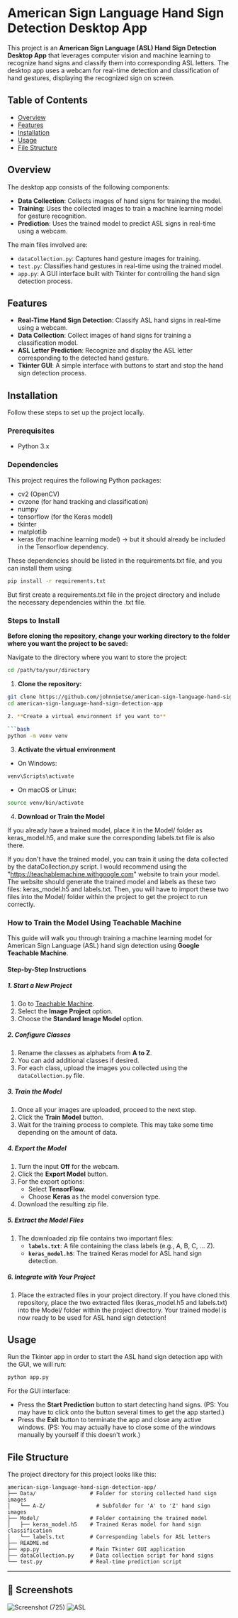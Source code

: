 # American Sign Language Hand Sign Detection Desktop App

This project is an **American Sign Language (ASL) Hand Sign Detection Desktop App** that leverages computer vision and machine learning to recognize hand signs and classify them into corresponding ASL letters. The desktop app uses a webcam for real-time detection and classification of hand gestures, displaying the recognized sign on screen.

## Table of Contents
- [Overview](#overview)
- [Features](#features)
- [Installation](#installation)
- [Usage](#usage)
- [File Structure](#file-structure)

## Overview
The desktop app consists of the following components:
- **Data Collection**: Collects images of hand signs for training the model.
- **Training**: Uses the collected images to train a machine learning model for gesture recognition.
- **Prediction**: Uses the trained model to predict ASL signs in real-time using a webcam.

The main files involved are:
- `dataCollection.py`: Captures hand gesture images for training.
- `test.py`: Classifies hand gestures in real-time using the trained model.
- `app.py`: A GUI interface built with Tkinter for controlling the hand sign detection process.

## Features
- **Real-Time Hand Sign Detection**: Classify ASL hand signs in real-time using a webcam.
- **Data Collection**: Collect images of hand signs for training a classification model.
- **ASL Letter Prediction**: Recognize and display the ASL letter corresponding to the detected hand gesture.
- **Tkinter GUI**: A simple interface with buttons to start and stop the hand sign detection process.

## Installation

Follow these steps to set up the project locally.

### Prerequisites

- Python 3.x

### Dependencies

This project requires the following Python packages:

- cv2 (OpenCV)
- cvzone (for hand tracking and classification)
- numpy
- tensorflow (for the Keras model)
- tkinter
- matplotlib
- keras (for machine learning model) -> but it should already be included in the Tensorflow dependency.

These dependencies should be listed in the requirements.txt file, and you can install them using:

  ```bash
  pip install -r requirements.txt
  ```

But first create a requirements.txt file in the project directory and include the necessary dependencies within the .txt file.


### Steps to Install

**Before cloning the repository, change your working directory to the folder where you want the project to be saved:**

Navigate to the directory where you want to store the project:
```bash
cd /path/to/your/directory
```

1. **Clone the repository:**

```bash
git clone https://github.com/johnnietse/american-sign-language-hand-sign-detection-app.git
cd american-sign-language-hand-sign-detection-app

2. **Create a virtual environment if you want to**
   
```bash
python -m venv venv
```

3. **Activate the virtual environment**

- On Windows:
```bash
venv\Scripts\activate
```

- On macOS or Linux:
```bash
source venv/bin/activate
```
4. **Download or Train the Model**

If you already have a trained model, place it in the Model/ folder as keras_model.h5, and make sure the corresponding labels.txt file is also there.

If you don't have the trained model, you can train it using the data collected by the dataCollection.py script. I would recommend using the "https://teachablemachine.withgoogle.com" website to train your model. The website should generate the trained model and labels as these two files: keras_model.h5 and labels.txt. Then, you will have to import these two files into the Model/ folder within the project to get the project to run correctly.

### How to Train the Model Using Teachable Machine

This guide will walk you through training a machine learning model for American Sign Language (ASL) hand sign detection using **Google Teachable Machine**.

#### Step-by-Step Instructions

##### 1. Start a New Project
1. Go to [Teachable Machine](https://teachablemachine.withgoogle.com/).
2. Select the **Image Project** option.
3. Choose the **Standard Image Model** option.

##### 2. Configure Classes
1. Rename the classes as alphabets from **A to Z**.
2. You can add additional classes if desired.
3. For each class, upload the images you collected using the `dataCollection.py` file.

##### 3. Train the Model
1. Once all your images are uploaded, proceed to the next step.
2. Click the **Train Model** button.
3. Wait for the training process to complete. This may take some time depending on the amount of data.

##### 4. Export the Model
1. Turn the input **Off** for the webcam.
2. Click the **Export Model** button.
3. For the export options:
   - Select **TensorFlow**.
   - Choose **Keras** as the model conversion type.
4. Download the resulting zip file.

##### 5. Extract the Model Files
1. The downloaded zip file contains two important files:
   - **`labels.txt`**: A file containing the class labels (e.g., A, B, C, ... Z).
   - **`keras_model.h5`**: The trained Keras model for ASL hand sign detection.

##### 6. Integrate with Your Project
1. Place the extracted files in your project directory. If you have cloned this repository, place the two extracted files (keras_model.h5 and labels.txt) into the Model/ folder within the project directory.
Your trained model is now ready to be used for ASL hand sign detection!

## Usage 
Run the Tkinter app in order to start the ASL hand sign detection app with the GUI, we will run:

```bash
python app.py
```

For the GUI interface:
- Press the **Start Prediction** button to start detecting hand signs. (PS: You may have to click onto the button several times to get the app started.)
- Press the **Exit** button to terminate the app and close any active windows. (PS: You may actually have to close some of the windows manually by yourself if this doesn't work.)


## File Structure 

The project directory for this project looks like this:

```
american-sign-language-hand-sign-detection-app/
├── Data/                 # Folder for storing collected hand sign images
│   └── A-Z/                # Subfolder for 'A' to 'Z' hand sign images
├── Model/                # Folder containing the trained model
│   ├── keras_model.h5    # Trained Keras model for hand sign classification
│   └── labels.txt        # Corresponding labels for ASL letters
├── README.md
├── app.py                # Main Tkinter GUI application
├── dataCollection.py     # Data collection script for hand signs
└── test.py               # Real-time prediction script
```

---

## 📸 Screenshots
![Screenshot (725)](https://github.com/user-attachments/assets/9875a9a3-fb65-4d62-a7a1-eb1e15d8ce9f)
![ASL](https://github.com/user-attachments/assets/aa78d89c-5c55-4e98-b7e0-f5707fc9e7bf)




